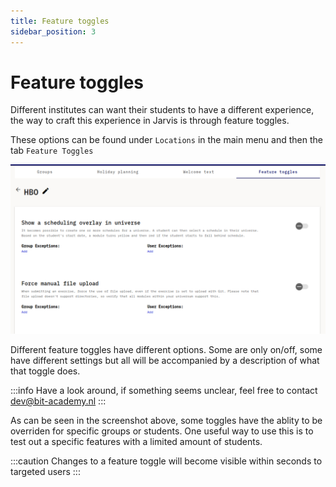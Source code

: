 ```yaml
---
title: Feature toggles
sidebar_position: 3
---
```


# Feature toggles

Different institutes can want their students to have a different experience,
the way to craft this experience in Jarvis is through feature toggles.

These options can be found under `Locations` in the main menu and then the tab `Feature Toggles`

![feature toggle example](/img/staff/location-admin/feature-toggles.png)

Different feature toggles have different options. Some are only on/off,
some have different settings but all will be accompanied by a description of what that toggle does.

:::info
Have a look around, if something seems unclear, feel free to contact dev@bit-academy.nl
:::

As can be seen in the screenshot above, some toggles have the ablity to be overriden for specific groups or students.
One useful way to use this is to test out a specific features with a limited amount of students.

:::caution
Changes to a feature toggle will become visible within seconds to targeted users
:::
